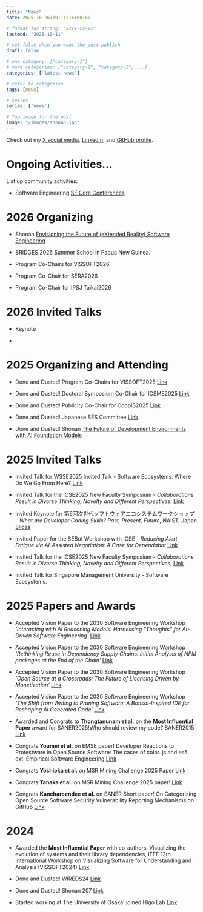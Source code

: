 ```yaml
---
title: "News"
date: 2025-10-26T19:11:16+08:00

# format for string: "xxxx-xx-xx"
lastmod: "2025-10-11"

# set false when you want the post publish
draft: false

# one category: ["category-1"] 
# more categories: ["category-1", "category-2", ...]
categories: ['latest news']

# refer to categories
tags: [news]

# seires
series: ['news']

# Top image for the post
image: "/images/shonan.jpg"
---
```


<!--more-->
Check out my [X social media](https://x.com/Augaiko), [LinkedIn](https://www.linkedin.com/in/raula-gaikovina-kula-70b75545/), and [GitHub profile](https://github.com/raux).

# Ongoing Activities...

List up community activities:

- Software Engineering [SE Core Conferences](https://conf.researchr.org/profile/raulakula)
# 2026 Organizing

- Shonan [Envisioning the Future of (eXtended Reality) Software Engineering](https://shonan.nii.ac.jp/seminars/228)

- BRIDGES 2026 Summer School in Papua New Guinea.  

- Program Co-Chairs for VISSOFT2026 

- Program Co-Chair for SERA2026 

- Program Co-Chair for IPSJ Taikai2026 

# 2026 Invited Talks

- Keynote 

- 

# 2025 Organizing and Attending

- Done and Dusted! Program Co-Chairs for VISSOFT2025 [Link](https://vissoft.io/2025/)

- Done and Dusted! Doctoral Symposium Co-Chair for ICSME2025 [Link](https://conf.researchr.org/track/icsme-2025/icsme-2025-doctoral-symposium)
- Done and Dusted! Publicity Co-Chair for CoopIS2025 [Link](https://coopis.scitevents.org/)

- Done and Dusted! Japanese SES Committee [Link](https://ses.sigse.jp/2025/)

- Done and Dusted! Shonan [The Future of Development Environments with AI Foundation Models](https://shonan.nii.ac.jp/seminars/222/)

# 2025 Invited Talks

- Invited Talk for WSSE2025 Invited Talk - Software Ecosystems: Where Do We Go From Here? [Link](https://wsse.org/speakers.html)

- Invited Talk for the ICSE2025 New Faculty Symposium - *Collaborations Result in Diverse Thinking, Novelty and Different Perspectives*, [Link](https://conf.researchr.org/track/icse-2025/icse-2025-new-faculty-symposium#program)
- Invited Keynote for 第6回次世代ソフトウェアエコシステムワークショップ - *What are Developer Coding Skills? Past, Present, Future*, NAIST, Japan [Slides](https://docs.google.com/presentation/d/1kwHWV4yT0CaGoOYaGSvw_2kJvx65_oXnKoRqMXjN1aE/edit?usp=sharing)
- Invited Paper for the SEBot Workshop with ICSE - *Reducing Alert Fatigue via AI-Assisted Negotiation: A Case for Dependabot* [Link](https://sebot.github.io/)

- Invited Talk for the ICSE2025 New Faculty Symposium - *Collaborations Result in Diverse Thinking, Novelty and Different Perspectives*, [Link](https://conf.researchr.org/track/icse-2025/icse-2025-new-faculty-symposium#program)

- Invited Talk for Singapore Management University - Software Ecosystems. 

# 2025 Papers and Awards 

- Accepted Vision Paper to the 2030 Software Engineering Workshop *'Interacting with AI Reasoning Models: Harnessing "Thoughts" for AI-Driven Software Engineering'* [Link](https://arxiv.org/abs/2503.00483)

- Accepted Vision Paper to the 2030 Software Engineering Workshop *'Rethinking Reuse in Dependency Supply Chains: Initial Analysis of NPM packages at the End of the Chain'* [Link](https://arxiv.org/abs/2503.02804)

- Accepted Vision Paper to the 2030 Software Engineering Workshop *'Open Source at a Crossroads: The Future of Licensing Driven by Monetization'* [Link](https://arxiv.org/abs/2503.02817)

- Accepted Vision Paper to the 2030 Software Engineering Workshop *'The Shift from Writing to Pruning Software: A Bonsai-Inspired IDE for Reshaping AI Generated Code'* [Link](https://arxiv.org/abs/2503.02833)

- Awarded and Congrats to **Thongtanunam et al.** on the  **Most Influential Paper** award for SANER2025!Who should review my code? SANER2015 [Link](https://x.com/SANERconf/status/1897663586635247676)

- Congrats **Youmei et al.** on EMSE paper! Developer Reactions to Protestware in Open Source Software: The cases of color. js and es5. ext. Empirical Software Engineering [Link](https://link.springer.com/article/10.1007/s10664-024-10599-6)

- Congrats **Yoshioka et al.** on MSR Mining Challenge 2025 Paper [Link](https://2025.msrconf.org/track/msr-2025-mining-challenge)

- Congrats **Tanaka et al.** on MSR Mining Challenge 2025 paper! [Link](https://2025.msrconf.org/track/msr-2025-mining-challenge)

- Congrats **Kancharoendee et al.** on SANER Short paper! On Categorizing Open Source Software Security
Vulnerability Reporting Mechanisms on GitHub [Link](https://arxiv.org/abs/2502.07395)


# 2024 

- Awarded the **Most Influential Paper** with co-authors, Visualizing the evolution of systems and their library dependencies, IEEE 12th International Workshop on Visualizing Software for Understanding and Analysis (VISSOFT2024) [Link](https://sel.ist.osaka-u.ac.jp/topics/award_VISSOFT2024_raula/index.html.en) 

- Done and Dusted!  WIREDS24 [Link](https://wireds2024.github.io/)

- Done and Dusted! Shonan 207 [Link](https://shonan.nii.ac.jp/seminars/207/)

- Started working at The University of Osaka! joined Higo Lab [Link](https://sel.ist.osaka-u.ac.jp/)
